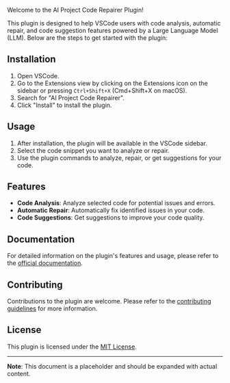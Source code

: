 Welcome to the AI Project Code Repairer Plugin!

This plugin is designed to help VSCode users with code analysis, automatic repair, and code suggestion features powered by a Large Language Model (LLM). Below are the steps to get started with the plugin:

## Installation

1. Open VSCode.
2. Go to the Extensions view by clicking on the Extensions icon on the sidebar or pressing `Ctrl+Shift+X` (Cmd+Shift+X on macOS).
3. Search for "AI Project Code Repairer".
4. Click "Install" to install the plugin.

## Usage

1. After installation, the plugin will be available in the VSCode sidebar.
2. Select the code snippet you want to analyze or repair.
3. Use the plugin commands to analyze, repair, or get suggestions for your code.

## Features

- **Code Analysis**: Analyze selected code for potential issues and errors.
- **Automatic Repair**: Automatically fix identified issues in your code.
- **Code Suggestions**: Get suggestions to improve your code quality.

## Documentation

For detailed information on the plugin's features and usage, please refer to the [official documentation](#).

## Contributing

Contributions to the plugin are welcome. Please refer to the [contributing guidelines](#) for more information.

## License

This plugin is licensed under the [MIT License](#).

---

**Note**: This document is a placeholder and should be expanded with actual content.